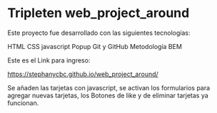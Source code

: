# Tripleten web_project_around

Este proyecto fue desarrollado con las siguientes tecnologías:

HTML
CSS
javascript
Popup 
Git y GitHub
Metodología BEM

Este es el Link para ingreso:

https://stephanycbc.github.io/web_project_around/

Se añaden las tarjetas con javascript, se activan los formularios para agregar nuevas tarjetas, los Botones de like y de eliminar tarjetas ya funcionan.